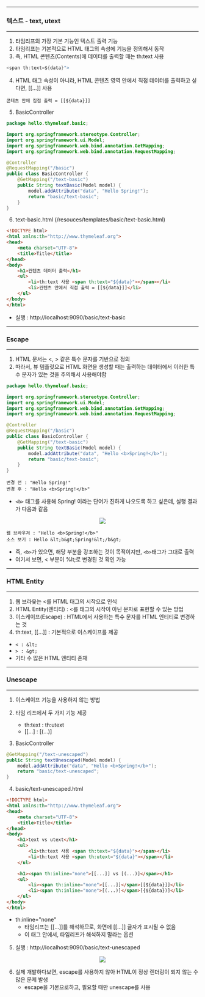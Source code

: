 -----
### 텍스트 - text, utext
-----
1. 타임리프의 가장 기본 기능인 텍스트 출력 기능
2. 타임리프는 기본적으로 HTML 태그의 속성에 기능을 정의해서 동작
3. 즉, HTML 콘텐츠(Contents)에 데이터를 출력할 때는 th:text 사용
```java
<span th:text=${data}">
```

4. HTML 태그 속성이 아니라, HTML 콘텐츠 영역 안에서 직접 데이터를 출력하고 싶다면, [[...]] 사용
```
콘테츠 안에 집접 출력 = [[${data}]]
```

5. BasicController
```java
package hello.thymeleaf.basic;

import org.springframework.stereotype.Controller;
import org.springframework.ui.Model;
import org.springframework.web.bind.annotation.GetMapping;
import org.springframework.web.bind.annotation.RequestMapping;

@Controller
@RequestMapping("/basic")
public class BasicController {
    @GetMapping("/text-basic")
    public String textBasic(Model model) {
        model.addAttribute("data", "Hello Spring!");
        return "basic/text-basic";
    }
}
```

6. text-basic.html (/resouces/templates/basic/text-basic.html)
```html
<!DOCTYPE html>
<html xmlns:th="http://www.thymeleaf.org">
<head>
    <meta charset="UTF-8">
    <title>Title</title>
</head>
<body>
    <h1>컨텐츠 데이터 출력</h1>
    <ul>
        <li>th:text 사용 <span th:text="${data}"></span></li>
        <li>컨텐츠 안에서 직접 출력 = [[${data}]]</li>
    </ul>
</body>
</html>
```
  - 실행 : http://localhost:9090/basic/text-basic

-----
### Escape
-----
1. HTML 문서는 <, > 같은 특수 문자를 기반으로 정의
2. 따라서, 뷰 템플릿으로 HTML 화면을 생성할 때는 출력하는 데이터에서 이러한 특수 문자가 있는 것을 주의해서 사용해야함
```java
package hello.thymeleaf.basic;

import org.springframework.stereotype.Controller;
import org.springframework.ui.Model;
import org.springframework.web.bind.annotation.GetMapping;
import org.springframework.web.bind.annotation.RequestMapping;

@Controller
@RequestMapping("/basic")
public class BasicController {
    @GetMapping("/text-basic")
    public String textBasic(Model model) {
        model.addAttribute("data", "Hello <b>Spring!</b>");
        return "basic/text-basic";
    }
}
```

```
변경 전 : "Hello Spring!"
변경 후 : "Hello <b>Spring!</b>"
```
  - ```<b>``` 태그를 사용해 Spring! 이라는 단어가 진하게 나오도록 하고 싶은데, 실행 결과가 다음과 같음
<div align="center">
<img src="https://github.com/sooyounghan/Spring/assets/34672301/424d590a-ba65-49e5-9265-d155138dd5e2">
</div>

```
웹 브라우저 : "Hello <b>Spring!</b>"
소스 보기 : Hello &lt;b&gt;Spring!&lt;/b&gt;
```
  - 즉, ```<b>```가 있으면, 해당 부분을 강조하는 것이 목적이지만, ```<b>```태그가 그대로 출력
  - 여기서 보면, < 부분이 %lt;로 변경된 것 확인 가능

-----
### HTML Entity
-----
1. 웹 브라웆는 <를 HTML 태그의 시작으로 인식
2. HTML Entity(엔티티) : <를 태그의 시작이 아닌 문자로 표현할 수 있는 방법
3. 이스케이프(Escape) : HTML에서 사용하는 특수 문자를 HTML 엔티티로 변경하는 것
4. th:text, [[...]] : 기본적으로 이스케이프를 제공
  - ```< : &lt;```
  - ```> : &gt;```
  - 기타 수 많은 HTML 엔티티 존재

-----
### Unescape
-----
1. 이스케이프 기능을 사용하지 않는 방법
2. 타임 리프에서 두 가지 기능 제공
   - th:text : th:utext
   - [[...] : [(...)]

3. BasicController
```java
@GetMapping("/text-unescaped")
public String textUnescaped(Model model) {
    model.addAttribute("data", "Hello <b>Spring!</b>");
    return "basic/text-unescaped";
}
```

4. basic/text-unescaped.html
```html
<!DOCTYPE html>
<html xmlns:th="http://www.thymeleaf.org">
<head>
    <meta charset="UTF-8">
    <title>Title</title>
</head>
<body>
    <h1>text vs utext</h1>
    <ul>
        <li>th:text 사용 <span th:text="${data}"></span></li>
        <li>th:text 사용 <span th:utext="${data}"></span></li>
    </ul>

    <h1><span th:inline="none">[[...]] vs [(...)]</span></h1>
    <ul>
        <li><span th:inline="none">[[...]]</span>[[${data}]]</li>
        <li><span th:inline="none">[(...)]</span>[{${data})]</li>
    </ul>
</body>
</html>
```
  - th:inline="none"
    + 타임리프는 [[...]]를 해석하므로, 화면에 [[...]] 글자가 표시될 수 없음
    + 이 태그 안에서, 타임리프가 해석하지 말라는 옵션

5. 실행 : http://localhost:9090/basic/text-unescaped
<div align="center">
<img src="https://github.com/sooyounghan/Spring/assets/34672301/f0dd3924-0685-4f47-baf8-100b38620d8c">
</div>

6. 실제 개발하다보면, escape를 사용하지 않아 HTML이 정상 렌더링이 되지 않는 수 많은 문제 발생
   - escape을 기본으로하고, 필요할 때만 unescape를 사용
   
